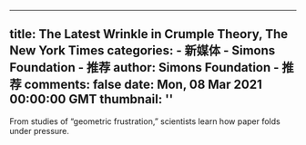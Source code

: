 
---
title: The Latest Wrinkle in Crumple Theory, The New York Times
categories: 
    - 新媒体
    - Simons Foundation - 推荐
author: Simons Foundation - 推荐
comments: false
date: Mon, 08 Mar 2021 00:00:00 GMT
thumbnail: ''
---

<div>   
<p></p><p>From studies of “geometric frustration,” scientists learn how paper folds under pressure.</p>
<p></p>
            
</div>
            